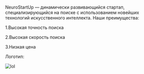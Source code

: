 

NeuroStartUp — динамически развивающийся стартап, специализирующийся на поиске с использованием новейших технологий искусственного интеллекта. Наши преимущества:

1.Высокая точность поиска

2.Высокая скорость поиска

3.Низкая цена

Логотип:

![lol](https://raw.githubusercontent.com/netology-ds-team/git-homeworks/main/1_self/logo.png)

